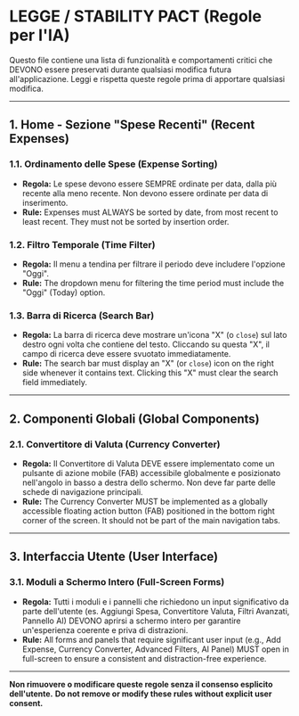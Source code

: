 # LEGGE / STABILITY PACT (Regole per l'IA)

Questo file contiene una lista di funzionalità e comportamenti critici che DEVONO essere preservati durante qualsiasi modifica futura all'applicazione. Leggi e rispetta queste regole prima di apportare qualsiasi modifica.

---

## 1. Home - Sezione "Spese Recenti" (Recent Expenses)

### 1.1. Ordinamento delle Spese (Expense Sorting)

- **Regola:** Le spese devono essere SEMPRE ordinate per data, dalla più recente alla meno recente. Non devono essere ordinate per data di inserimento.
- **Rule:** Expenses must ALWAYS be sorted by date, from most recent to least recent. They must not be sorted by insertion order.

### 1.2. Filtro Temporale (Time Filter)

- **Regola:** Il menu a tendina per filtrare il periodo deve includere l'opzione "Oggi".
- **Rule:** The dropdown menu for filtering the time period must include the "Oggi" (Today) option.

### 1.3. Barra di Ricerca (Search Bar)

- **Regola:** La barra di ricerca deve mostrare un'icona "X" (o `close`) sul lato destro ogni volta che contiene del testo. Cliccando su questa "X", il campo di ricerca deve essere svuotato immediatamente.
- **Rule:** The search bar must display an "X" (or `close`) icon on the right side whenever it contains text. Clicking this "X" must clear the search field immediately.

---

## 2. Componenti Globali (Global Components)

### 2.1. Convertitore di Valuta (Currency Converter)

- **Regola:** Il Convertitore di Valuta DEVE essere implementato come un pulsante di azione mobile (FAB) accessibile globalmente e posizionato nell'angolo in basso a destra dello schermo. Non deve far parte delle schede di navigazione principali.
- **Rule:** The Currency Converter MUST be implemented as a globally accessible floating action button (FAB) positioned in the bottom right corner of the screen. It should not be part of the main navigation tabs.

---

## 3. Interfaccia Utente (User Interface)

### 3.1. Moduli a Schermo Intero (Full-Screen Forms)

- **Regola:** Tutti i moduli e i pannelli che richiedono un input significativo da parte dell'utente (es. Aggiungi Spesa, Convertitore Valuta, Filtri Avanzati, Pannello AI) DEVONO aprirsi a schermo intero per garantire un'esperienza coerente e priva di distrazioni.
- **Rule:** All forms and panels that require significant user input (e.g., Add Expense, Currency Converter, Advanced Filters, AI Panel) MUST open in full-screen to ensure a consistent and distraction-free experience.

---
**Non rimuovere o modificare queste regole senza il consenso esplicito dell'utente.**
**Do not remove or modify these rules without explicit user consent.**